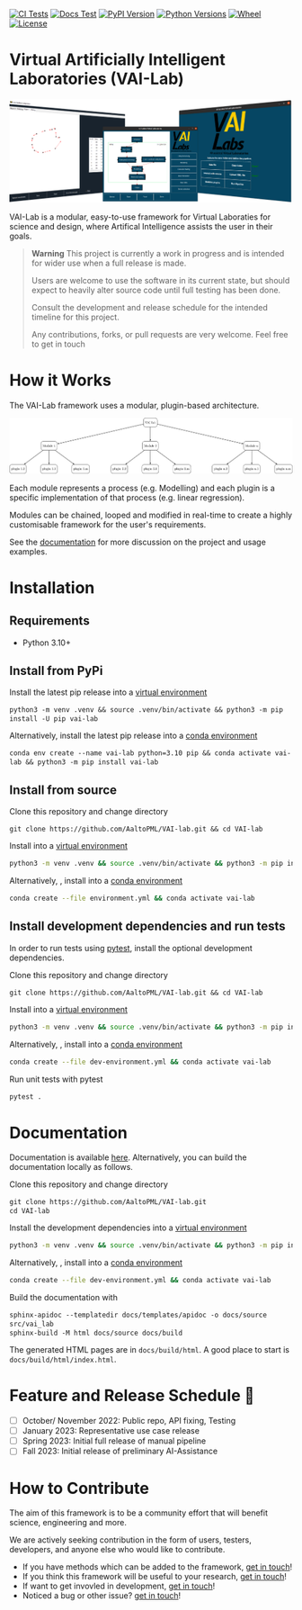 
[![CI Tests](https://img.shields.io/github/actions/workflow/status/AaltoPML/VAI-Lab/pythonpackage.yml?branch=main&label=CI%20Test&logo=github)](https://github.com/AaltoPML/VAI-Lab/actions/workflows/documentation.yml) [![Docs Test](https://img.shields.io/github/actions/workflow/status/AaltoPML/VAI-Lab/documentation.yml?branch=main&label=Docs&logo=github)](https://aaltopml.github.io/VAI-Lab/) [![PyPI Version](https://img.shields.io/pypi/v/vai-lab?color=blue&logo=pypi&logoColor=white)](https://pypi.org/project/vai-lab/) [![Python Versions](https://img.shields.io/pypi/pyversions/vai-lab?logo=python&logoColor=white)](https://pypi.org/project/vai-lab/) [![Wheel](https://img.shields.io/pypi/wheel/vai-lab)](https://pypi.org/project/vai-lab/) [![License](https://img.shields.io/pypi/l/vai-lab)](https://pypi.org/project/vai-lab/)



# Virtual Artificially Intelligent Laboratories (VAI-Lab)

![VAILBANNER](https://raw.githubusercontent.com/AaltoPML/VAI-Lab/main/imgs/VAIL_banner_image.png)

VAI-Lab is a modular, easy-to-use framework for Virtual Laboraties for science and design, where Artifical Intelligence assists the user in their goals.

> **Warning**
> This project is currently a work in progress and is intended for wider use when a full release is made.
>
> Users are welcome to use the software in its current state, but should expect to heavily alter source code until full testing has been done.
>
> Consult the development and release schedule for the intended timeline for this project.
>
> Any contributions, forks, or pull requests are very welcome. Feel free to get in touch

# How it Works

The VAI-Lab framework uses a modular, plugin-based architecture.

![PLUGINDIAGRAM](https://raw.githubusercontent.com/AaltoPML/VAI-Lab/main/imgs/VAIL_plugin_diagram.png)

Each module represents a process (e.g. Modelling) and each plugin is a specific implementation of that process (e.g. linear regression).

Modules can be chained, looped and modified in real-time to create a highly customisable framework for the user's requirements.

See the [documentation](https://aaltopml.github.io/VAI-Lab/) for more discussion on the project and usage examples.

# Installation

## Requirements

- Python 3.10+
  
## Install from PyPi

Install the latest pip release into a [virtual environment](https://docs.python.org/3/library/venv.html)
```
python3 -m venv .venv && source .venv/bin/activate && python3 -m pip install -U pip vai-lab 
```
Alternatively, install the latest pip release into a [conda environment](https://conda.io/projects/conda/en/latest/user-guide/getting-started.html)
```
conda env create --name vai-lab python=3.10 pip && conda activate vai-lab && python3 -m pip install vai-lab
```

## Install from source 

Clone this repository and change directory
```bash,
git clone https://github.com/AaltoPML/VAI-lab.git && cd VAI-lab
```
Install into a [virtual environment](https://docs.python.org/3/library/venv.html)
```bash
python3 -m venv .venv && source .venv/bin/activate && python3 -m pip install -U pip && python3 -m pip install .
```
Alternatively, , install into a [conda environment](https://conda.io/projects/conda/en/latest/user-guide/getting-started.html)
```bash
conda create --file environment.yml && conda activate vai-lab
```

## Install development dependencies and run tests

In order to run tests using [pytest](https://docs.pytest.org/en/7.3.x/), install the optional development dependencies.

Clone this repository and change directory
```bash,
git clone https://github.com/AaltoPML/VAI-lab.git && cd VAI-lab
```
Install into a [virtual environment](https://docs.python.org/3/library/venv.html)
```bash
python3 -m venv .venv && source .venv/bin/activate && python3 -m pip install -U pip && python3 -m pip install ".[dev]"
```
Alternatively, , install into a [conda environment](https://conda.io/projects/conda/en/latest/user-guide/getting-started.html)
```bash
conda create --file dev-environment.yml && conda activate vai-lab
```

Run unit tests with pytest
```bash
pytest .
```

# Documentation

Documentation is available [here](https://aaltopml.github.io/VAI-Lab/). Alternatively, you can build the documentation locally as follows.

Clone this repository and change directory
```bash,
git clone https://github.com/AaltoPML/VAI-lab.git
cd VAI-lab
```
Install the development dependencies into a [virtual environment](https://docs.python.org/3/library/venv.html)
```bash
python3 -m venv .venv && source .venv/bin/activate && python3 -m pip install -U pip && python3 -m pip install ".[dev]"
```
Alternatively, , install into a [conda environment](https://conda.io/projects/conda/en/latest/user-guide/getting-started.html)
```bash
conda create --file dev-environment.yml && conda activate vai-lab
```

Build the documentation with
```
sphinx-apidoc --templatedir docs/templates/apidoc -o docs/source src/vai_lab
sphinx-build -M html docs/source docs/build
```
The generated HTML pages are in `docs/build/html`. A good place to start is `docs/build/html/index.html`.



# Feature and Release Schedule :calendar:

- [ ] October/ November 2022: Public repo, API fixing, Testing
- [ ] January 2023: Representative use case release
- [ ] Spring 2023: Initial full release of manual pipeline
- [ ] Fall 2023: Initial release of preliminary AI-Assistance

# How to Contribute

The aim of this framework is to be a community effort that will benefit science, engineering and more.

We are actively seeking contribution in the form of users, testers, developers, and anyone else who would like to contribute.

 - If you have methods which can be added to the framework, [get in touch](https://github.com/AaltoPML/VAI-Lab#get-in-touch)!
 - If you think this framework will be useful to your research, [get in touch](https://github.com/AaltoPML/VAI-Lab#get-in-touch)!
 - If want to get invovled in development, [get in touch](https://github.com/AaltoPML/VAI-Lab#get-in-touch)!
 - Noticed a bug or other issue? [get in touch](https://github.com/AaltoPML/VAI-Lab#get-in-touch)!


